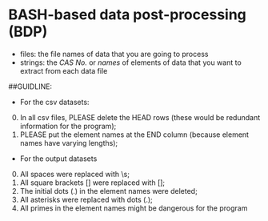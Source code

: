 # BASH-based data post-processing (BDP)

* files: the file names of data that you are going to process
* strings: the *CAS No.* or *names* of elements of data that you want to extract from each data file

##GUIDLINE:

* For the csv datasets:

0. In all csv files, PLEASE delete the HEAD rows 
    (these would be redundant information for the program);
1. PLEASE put the element names at the END column
    (because element names have varying lengths);

* For the output datasets

0. All spaces were replaced with \s;
1. All square brackets [] were replaced with \[\];
2. The initial dots (.) in the element names were deleted;
3. All asterisks were replaced with dots (.);
4. All primes in the element names might be dangerous for the program
